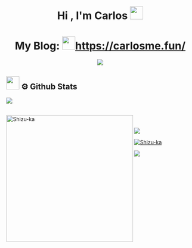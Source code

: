 <h1 align="center"><b>Hi , I'm Carlos </b><img src="https://media.giphy.com/media/hvRJCLFzcasrR4ia7z/giphy.gif"
      width="35"></h1>
      <h1 align="center"><b>My Blog: </b><img src="https://media.giphy.com/media/hvRJCLFzcasrR4ia7z/giphy.gif"
      width="35"><a href="https://carlosme.fun/">https://carlosme.fun/</a></h1>
  <p align="center">
    <a href="https://github.com/DenverCoder1/readme-typing-svg"><img
        src="https://readme-typing-svg.herokuapp.com?font=Time+New+Roman&color=cyan&size=25&center=true&vCenter=true&width=600&height=100&lines=你好啊，靓仔/靓女+...&hearts;++;Self-taught+Full-Stack+Developer,;Computer+Science+Student,;Machine+Learning+Enthusiast,;Love+Playing+With+Data,;Love+to+Learn+New+Stuffs..<3"></a>
  </p>

  ## <img src="https://media.giphy.com/media/iY8CRBdQXODJSCERIr/giphy.gif" width="35"><b> ⚙️ Github Stats </b>
  ![](https://komarev.com/ghpvc/?username=ChinaCarlos&color=ff69b4)
  <br></br>

  <a href="https://github.com/Shizu-ka/">
    <img
      src="https://github-readme-stats.vercel.app/api/top-langs/?username=ChinaCarlos&langs_count=10&layout=compact&theme=tokyonight&hide_border=true&rank_icon=github&show_icons=true"
      width="340" align=left alt="Shizu-ka" /> </p>
    <br></br>
    <img
      src="https://github-readme-stats.vercel.app/api?username=ChinaCarlos&show_icons=true&theme=tokyonight&hide_border=true" />
    <p><img align="center"
        src="https://github-readme-streak-stats.herokuapp.com/?user=ChinaCarlos&theme=tokyonight&hide_border=true"
        alt="Shizu-ka" /></p>
  </a>
  <img src="https://user-images.githubusercontent.com/73097560/115834477-dbab4500-a447-11eb-908a-139a6edaec5c.gif">
